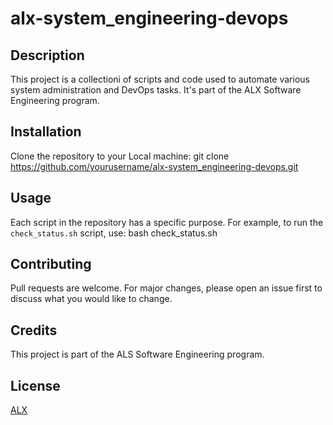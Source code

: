 # alx-system_engineering-devops

## Description
This project is a collectioni of scripts and code used to automate various system administration and DevOps tasks. It's part of the ALX Software Engineering program.

## Installation
Clone the repository to your Local machine:
git clone https://github.com/yourusername/alx-system_engineering-devops.git

## Usage
Each script in the repository has a specific purpose. For example, to run the `check_status.sh` script, use:
bash check_status.sh

## Contributing
Pull requests are welcome. For major changes, please open an issue first to discuss what you would like to change.

## Credits
This project is part of the ALS Software Engineering program.

## License
[ALX](https://choosealicense.com/licenses/alx/)
